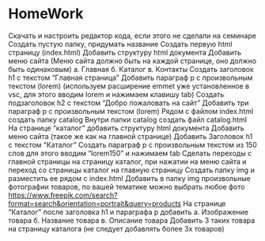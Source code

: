# HomeWork
Скачать и настроить редактор кода, если этого не сделали на семинаре
Создать пустую папку, придумать название
Создать первую html страницу (index.html)
Добавить структуру html документа
Добавить меню сайта (Меню сайта должно быть на каждой странице, оно должно быть одинаковым) а. Главная б. Каталог в. Контакты
Создать заголовок h1 с текстом “Главная страница”
Добавить параграф p с произвольным текстом (lorem) (используем расширение emmet уже установленное в vsc, для этого вводим lorem и нажимаем клавишу tab)
Создать подзаголовок h2 с текстом “Добро пожаловать на сайт”
Добавить три параграф p с произвольным текстом (lorem)
Рядом с файлом index.html создать папку catalog
Внутри папки catalog создать файл catalog.html
На странице “каталог” добавить структуру html документа
Добавить меню сайта (такое же как на главной странице)
Добавить Заголовок h1 с текстом “Каталог”
Создать параграф p с произвольным текстом из 150 слов для этого вводим “lorem150” и нажимаем tab
Сделать переходы с главной страницы на страницу каталог, при нажатии на меню сайта и переход со страницы каталог на главную страницу
Создать папку img и разместить ее рядом с index.html
Добавить в папку img произвольные фотографии товаров, по вашей тематике можно выбрать любое фото https://www.freepik.com/search?format=search&orientation=portrait&query=products
На странице “Каталог” после заголовка h1 и параграфа p добавить а. Изображение товара б. Название товара в. Описание товара
Добавить 3 таких товара на страницу каталога (не следует добавлять более 3х товаров)
